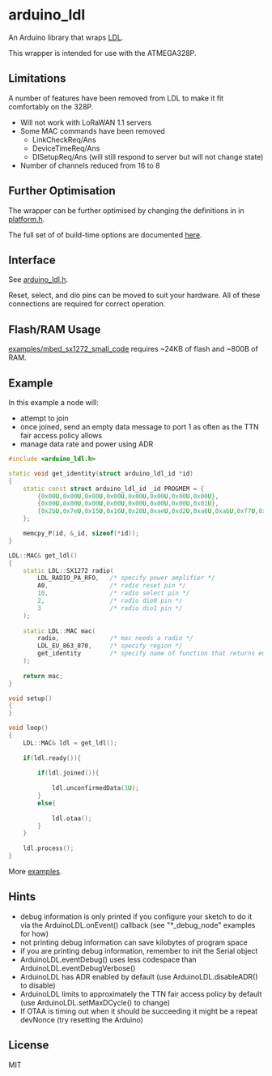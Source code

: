 arduino_ldl
===========

An Arduino library that wraps [LDL](https://github.com/cjhdev/lora_device_lib).

This wrapper is intended for use with the ATMEGA328P.

## Limitations

A number of features have been removed from LDL to make it fit comfortably
on the 328P.

- Will not work with LoRaWAN 1.1 servers
- Some MAC commands have been removed
    - LinkCheckReq/Ans
    - DeviceTimeReq/Ans
    - DlSetupReq/Ans (will still respond to server but will not change state)
- Number of channels reduced from 16 to 8

## Further Optimisation

The wrapper can be further optimised by changing the definitions in in [platform.h](platform.h).

The full set of of build-time options are documented [here](https://cjhdev.github.io/lora_device_lib_api/group__ldl__optional.html).

## Interface

See [arduino_ldl.h](arduino_ldl.h).

Reset, select, and dio pins can be moved to suit your hardware. All
of these connections are required for correct operation.

## Flash/RAM Usage

[examples/mbed_sx1272_small_code](examples/mbed_sx1272_small_code) requires ~24KB of flash and ~800B of RAM.

## Example

In this example a node will:

- attempt to join
- once joined, send an empty data message to port 1 as often as the TTN fair access policy allows
- manage data rate and power using ADR

~~~ C++
#include <arduino_ldl.h>

static void get_identity(struct arduino_ldl_id *id)
{       
    static const struct arduino_ldl_id _id PROGMEM = {
        {0x00U,0x00U,0x00U,0x00U,0x00U,0x00U,0x00U,0x00U},                                                  /* joinEUI/appEUI */
        {0x00U,0x00U,0x00U,0x00U,0x00U,0x00U,0x00U,0x01U},                                                  /* devEUI */
        {0x2bU,0x7eU,0x15U,0x16U,0x28U,0xaeU,0xd2U,0xa6U,0xabU,0xf7U,0x15U,0x88U,0x09U,0xcfU,0x4fU,0x3cU}   /* nwkKey */
    };

    memcpy_P(id, &_id, sizeof(*id));
}

LDL::MAC& get_ldl()
{
    static LDL::SX1272 radio(
        LDL_RADIO_PA_RFO,   /* specify power amplifier */
        A0,                 /* radio reset pin */
        10,                 /* radio select pin */
        2,                  /* radio dio0 pin */
        3                   /* radio dio1 pin */
    );
    
    static LDL::MAC mac(
        radio,              /* mac needs a radio */
        LDL_EU_863_870,     /* specify region */
        get_identity        /* specify name of function that returns euis and keys */               
    );
    
    return mac;
}

void setup() 
{
}

void loop() 
{ 
    LDL::MAC& ldl = get_ldl();
    
    if(ldl.ready()){
    
        if(ldl.joined()){
        
            ldl.unconfirmedData(1U);                 
        }
        else{
         
            ldl.otaa();
        }
    }    
    
    ldl.process();        
}
~~~

More [examples](examples).

## Hints

- debug information is only printed if you configure your sketch to do it via the ArduinoLDL.onEvent() callback (see "*_debug_node" examples for how)
- not printing debug information can save kilobytes of program space
- if you are printing debug information, remember to init the Serial object
- ArduinoLDL.eventDebug() uses less codespace than ArduinoLDL.eventDebugVerbose()
- ArduinoLDL has ADR enabled by default (use ArduinoLDL.disableADR() to disable)
- ArduinoLDL limits to approximately the TTN fair access policy by default (use ArduinoLDL.setMaxDCycle() to change)
- If OTAA is timing out when it should be succeeding it might be a repeat devNonce (try resetting the Arduino)

## License

MIT
